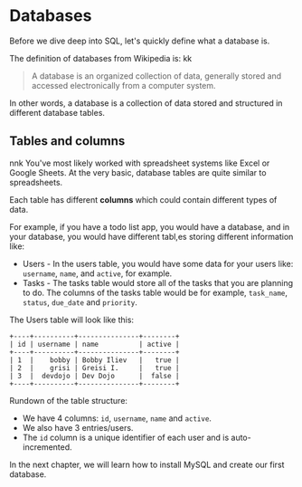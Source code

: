 # Databases

Before we dive deep into SQL, let's quickly define what a database is.

The definition of databases from Wikipedia is:
kk
> A database is an organized collection of data, generally stored and accessed electronically from a computer system.

In other words, a database is a collection of data stored and structured in different database tables.

## Tables and columns
nnk
You've most likely worked with spreadsheet systems like Excel or Google Sheets. At the very basic, database tables are quite similar to spreadsheets.

Each table has different **columns** which could contain different types of data.

For example, if you have a todo list app, you would have a database, and in your database, you would have different tabl,es storing different information like:

* Users - In the users table, you would have some data for your users like: `username`, `name`, and `active`, for example.
* Tasks - The tasks table would store all of the tasks that you are planning to do. The columns of the tasks table would be for example, `task_name`, `status`, `due_date` and `priority`.

The Users table will look like this:

```
+----+----------+---------------+--------+
| id | username | name          | active |
+----+----------+---------------+--------+
| 1  |    bobby | Bobby Iliev   |   true |
| 2  |    grisi | Greisi I.     |   true |
| 3  |  devdojo | Dev Dojo      |  false |
+----+----------+---------------+--------+
```

Rundown of the table structure:
* We have 4 columns: `id`, `username`, `name` and `active`.
* We also have 3 entries/users.
* The `id` column is a unique identifier of each user and is auto-incremented.

In the next chapter, we will learn how to install MySQL and create our first database.
